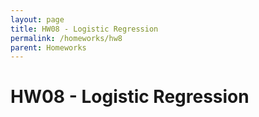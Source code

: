 ```yaml
---
layout: page
title: HW08 - Logistic Regression
permalink: /homeworks/hw8
parent: Homeworks
---
```


# HW08 - Logistic Regression